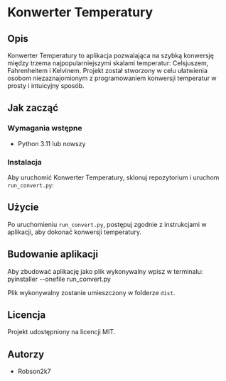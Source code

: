 # Konwerter Temperatury

## Opis

Konwerter Temperatury to aplikacja pozwalająca na szybką konwersję między trzema najpopularniejszymi skalami temperatur: Celsjuszem, Fahrenheitem i Kelvinem. Projekt został stworzony w celu ułatwienia osobom niezaznajomionym z programowaniem konwersji temperatur w prosty i intuicyjny sposób.

## Jak zacząć

### Wymagania wstępne

- Python 3.11 lub nowszy

### Instalacja

Aby uruchomić Konwerter Temperatury, sklonuj repozytorium i uruchom `run_convert.py`:

## Użycie

Po uruchomieniu `run_convert.py`, postępuj zgodnie z instrukcjami w aplikacji, aby dokonać konwersji temperatury.

## Budowanie aplikacji

Aby zbudować aplikację jako plik wykonywalny wpisz w terminalu:
pyinstaller --onefile run_convert.py


Plik wykonywalny zostanie umieszczony w folderze `dist`.

## Licencja

Projekt udostępniony na licencji MIT.

## Autorzy

- Robson2k7



